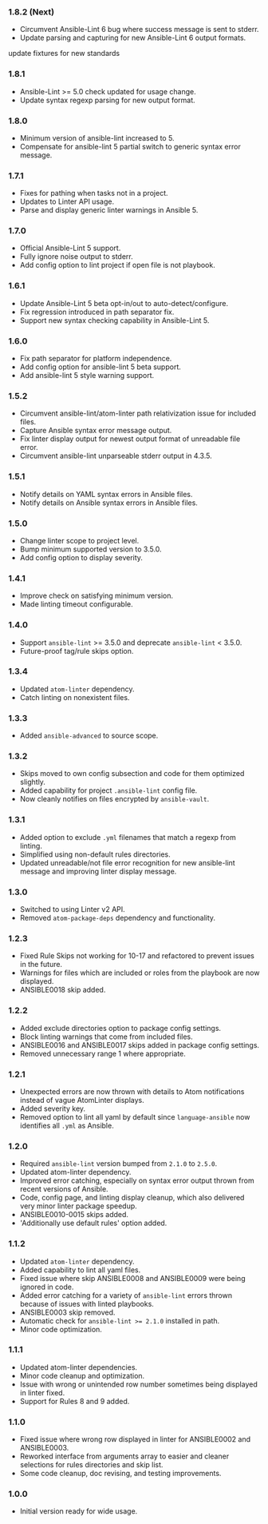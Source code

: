 ### 1.8.2 (Next)
- Circumvent Ansible-Lint 6 bug where success message is sent to stderr.
- Update parsing and capturing for new Ansible-Lint 6 output formats.

update fixtures for new standards

### 1.8.1
- Ansible-Lint >= 5.0 check updated for usage change.
- Update syntax regexp parsing for new output format.

### 1.8.0
- Minimum version of ansible-lint increased to 5.
- Compensate for ansible-lint 5 partial switch to generic syntax error message.

### 1.7.1
- Fixes for pathing when tasks not in a project.
- Updates to Linter API usage.
- Parse and display generic linter warnings in Ansible 5.

### 1.7.0
- Official Ansible-Lint 5 support.
- Fully ignore noise output to stderr.
- Add config option to lint project if open file is not playbook.

### 1.6.1
- Update Ansible-Lint 5 beta opt-in/out to auto-detect/configure.
- Fix regression introduced in path separator fix.
- Support new syntax checking capability in Ansible-Lint 5.

### 1.6.0
- Fix path separator for platform independence.
- Add config option for ansible-lint 5 beta support.
- Add ansible-lint 5 style warning support.

### 1.5.2
- Circumvent ansible-lint/atom-linter path relativization issue for included files.
- Capture Ansible syntax error message output.
- Fix linter display output for newest output format of unreadable file error.
- Circumvent ansible-lint unparseable stderr output in 4.3.5.

### 1.5.1
- Notify details on YAML syntax errors in Ansible files.
- Notify details on Ansible syntax errors in Ansible files.

### 1.5.0
- Change linter scope to project level.
- Bump minimum supported version to 3.5.0.
- Add config option to display severity.

### 1.4.1
- Improve check on satisfying minimum version.
- Made linting timeout configurable.

### 1.4.0
- Support `ansible-lint` >= 3.5.0 and deprecate `ansible-lint` < 3.5.0.
- Future-proof tag/rule skips option.

### 1.3.4
- Updated `atom-linter` dependency.
- Catch linting on nonexistent files.

### 1.3.3
- Added `ansible-advanced` to source scope.

### 1.3.2
- Skips moved to own config subsection and code for them optimized slightly.
- Added capability for project `.ansible-lint` config file.
- Now cleanly notifies on files encrypted by `ansible-vault`.

### 1.3.1
- Added option to exclude `.yml` filenames that match a regexp from linting.
- Simplified using non-default rules directories.
- Updated unreadable/not file error recognition for new ansible-lint message and improving linter display message.

### 1.3.0
- Switched to using Linter v2 API.
- Removed `atom-package-deps` dependency and functionality.

### 1.2.3
- Fixed Rule Skips not working for 10-17 and refactored to prevent issues in the future.
- Warnings for files which are included or roles from the playbook are now displayed.
- ANSIBLE0018 skip added.

### 1.2.2
- Added exclude directories option to package config settings.
- Block linting warnings that come from included files.
- ANSIBLE0016 and ANSIBLE0017 skips added in package config settings.
- Removed unnecessary range 1 where appropriate.

### 1.2.1
- Unexpected errors are now thrown with details to Atom notifications instead of vague AtomLinter displays.
- Added severity key.
- Removed option to lint all yaml by default since `language-ansible` now identifies all `.yml` as Ansible.

### 1.2.0
- Required `ansible-lint` version bumped from `2.1.0` to `2.5.0`.
- Updated atom-linter dependency.
- Improved error catching, especially on syntax error output thrown from recent versions of Ansible.
- Code, config page, and linting display cleanup, which also delivered very minor linter package speedup.
- ANSIBLE0010-0015 skips added.
- 'Additionally use default rules' option added.

### 1.1.2
- Updated `atom-linter` dependency.
- Added capability to lint all yaml files.
- Fixed issue where skip ANSIBLE0008 and ANSIBLE0009 were being ignored in code.
- Added error catching for a variety of `ansible-lint` errors thrown because of issues with linted playbooks.
- ANSIBLE0003 skip removed.
- Automatic check for `ansible-lint >= 2.1.0` installed in path.
- Minor code optimization.

### 1.1.1
- Updated atom-linter dependencies.
- Minor code cleanup and optimization.
- Issue with wrong or unintended row number sometimes being displayed in linter fixed.
- Support for Rules 8 and 9 added.

### 1.1.0
- Fixed issue where wrong row displayed in linter for ANSIBLE0002 and ANSIBLE0003.
- Reworked interface from arguments array to easier and cleaner selections for rules directories and skip list.
- Some code cleanup, doc revising, and testing improvements.

### 1.0.0
- Initial version ready for wide usage.
